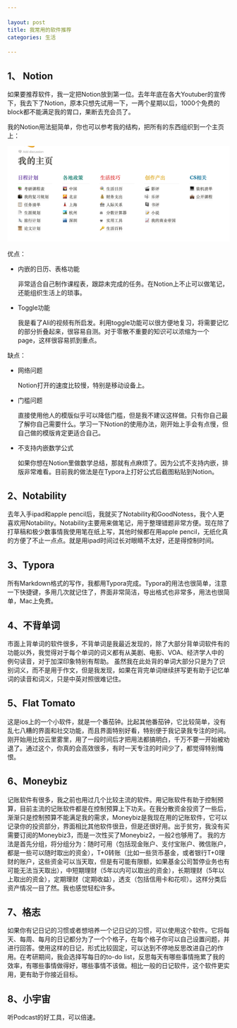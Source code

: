 ```yaml
---

layout: post
title: 我常用的软件推荐
categories: 生活

---
```




## 1、 Notion

如果要推荐软件，我一定把Notion放到第一位。去年年底在各大Youtuber的宣传下，我去下了Notion，原本只想先试用一下，一两个星期以后，1000个免费的block都不能满足我的胃口，果断去充会员了。

我的Notion用法挺简单，你也可以参考我的结构，把所有的东西组织到一个主页上：

![image-1](/images/posts/mysite.png)

优点：

- 内嵌的日历、表格功能

  非常适合自己制作课程表，跟踪未完成的任务。在Notion上不止可以做笔记，还能组织生活上的琐事。

- Toggle功能

  我是看了Ali的视频有所启发。利用toggle功能可以很方便地复习，将需要记忆的部分折叠起来，很容易自测。对于零散不重要的知识可以浓缩为一个page，这样很容易抓到重点。

缺点：

- 网络问题

  Notion打开的速度比较慢，特别是移动设备上。

- 门槛问题

  直接使用他人的模版似乎可以降低门槛，但是我不建议这样做。只有你自己最了解你自己需要什么。学习一下Notion的使用办法，刚开始上手会有点慢，但自己做的模版肯定更适合自己。

- 不支持内嵌数学公式

  如果你想在Notion里做数学总结，那就有点麻烦了。因为公式不支持内嵌，排版非常难看。目前我的做法是在Typora上打好公式后截图粘贴到Notion。

## 2、Notability

去年入手ipad和apple pencil后，我就买了Notability和GoodNotess，我个人更喜欢用Notability。Notability主要用来做笔记，用于整理错题非常方便。现在除了打草稿和极少数事情我使用笔在纸上写，其他时候都在用apple pencil，无纸化真的方便了不止一点点。就是用ipad时间过长对眼睛不太好，还是得控制时间。

## 3、Typora

所有Markdown格式的写作，我都用Typora完成。Typora的用法也很简单，注意一下快捷键，多用几次就记住了，界面非常简洁，导出格式也非常多，用法也很简单，Mac上免费。

## 4、不背单词

市面上背单词的软件很多，不背单词是我最近发现的，除了大部分背单词软件有的功能以外，我觉得对于每个单词的词义都有从美剧、电影、VOA、经济学人中的例句读音，对于加深印象特别有帮助。
虽然我在此处背的单词大部分只是为了识别词义，而不是用于作文，但是我发现，如果在背完单词继续拼写更有助于记忆单词的读音和词义，只是中英对照很难记住。

## 5、Flat Tomato

这是ios上的一个小软件，就是一个番茄钟。比起其他番茄钟，它比较简单，没有乱七八糟的界面和社交功能，而且界面特别好看，特别便于我记录我专注的时间。刚开始用比较云里雾里，用了一段时间后才把用法都搞明白，千万不要一开始被劝退了。通过这个，你真的会高效很多，有时一天专注的时间少了，都觉得特别悔恨。

## 6、Moneybiz

记账软件有很多，我之前也用过几个比较主流的软件。用记账软件有助于控制预算，目前主流的记账软件都是在控制预算上下功夫。在我分散资金投资了一些后，渐渐只是控制预算不能满足我的需求，Moneybiz是我现在用的记账软件，它可以记录你的投资部分，界面相比其他软件很丑，但是还很好用。出于贫穷，我没有买需要订阅的Moneybiz3，而是一次性买了Moneybiz2，一般2也够用了。
我的方法是首先分组，将分组分为：随时可用（包括现金账户、支付宝账户、微信账户，都是一些可以随时取出的资金），T+0转账（比如一些货币基金，或者银行T+0理财的账户，这些资金可以当天取，但是有可能有限额，如果基金公司暂停业务也有可能无法当天取出），中短期理财（5年以内可以取出的资金），长期理财（5年以上取出的资金），定期理财（定期收益），透支（包括信用卡和花呗）。这样分类后资产情况一目了然。我也感觉轻松许多。

## 7、格志

如果你有记日记的习惯或者想培养一个记日记的习惯，可以使用这个软件。它将每天、每周、每月的日记都分为了一个个格子，在每个格子你可以自己设置问题，并进行回答。使用这样的日记，形式比较固定，可以达到不停地反思改进自己的作用。在考研期间，我会选择写每日的to-do list，反思每天有哪些事情拖累了我的效率，有哪些事情做得好，哪些事情不该做。相比一般的日记软件，这个软件更实用，更有助于你接近目标。

## 8、小宇宙

听Podcast的好工具，可以倍速。